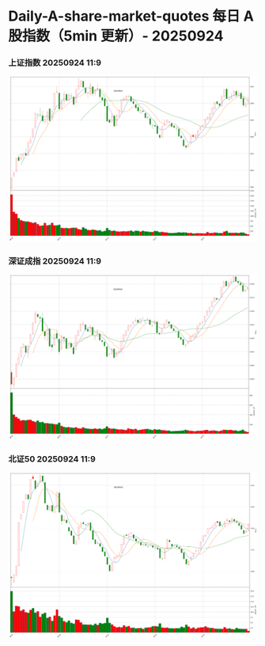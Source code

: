 
# Daily-A-share-market-quotes 每日 A 股指数（5min 更新）- 20250924

### 上证指数 20250924 11:9
![](./fig/2025/9/20250924-sh000001.png)

### 深证成指 20250924 11:9
![](./fig/2025/9/20250924-sz399001.png)

### 北证50 20250924 11:9
![](./fig/2025/9/20250924-bj899050.png)
